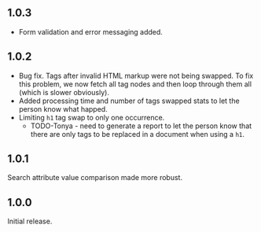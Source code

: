 ## 1.0.3

- Form validation and error messaging added.

## 1.0.2

- Bug fix. Tags after invalid HTML markup were not being swapped.  To fix this problem, we now fetch all tag nodes and then loop through them all (which is slower obviously).
- Added processing time and number of tags swapped stats to let the person know what happed.
- Limiting `h1` tag swap to only one occurrence.
    - TODO-Tonya - need to generate a report to let the person know that there are only tags to be replaced in a document when using a `h1`.

## 1.0.1

Search attribute value comparison made more robust.

## 1.0.0

Initial release.